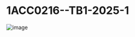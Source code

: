 # 1ACC0216--TB1-2025-1
![image](https://github.com/user-attachments/assets/1d8d3d71-68b7-481c-8370-10dbf6c67444)
